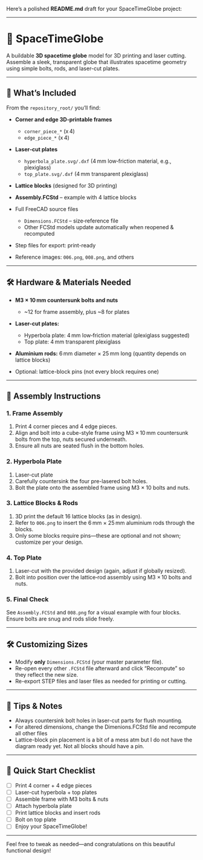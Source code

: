 Here’s a polished **README.md** draft for your SpaceTimeGlobe project:

---

# 🌌 SpaceTimeGlobe

A buildable **3D spacetime globe** model for 3D printing and laser cutting.
Assemble a sleek, transparent globe that illustrates spacetime geometry using simple bolts, rods, and laser-cut plates.

---

## 🧩 What’s Included

From the `repository_root/` you’ll find:

* **Corner and edge 3D‑printable frames**

  * `corner_piece_*` (x 4)
  * `edge_piece_*` (x 4)
* **Laser‑cut plates**

  * `hyperbola_plate.svg/.dxf` (4 mm low‑friction material, e.g., plexiglass)
  * `top_plate.svg/.dxf` (4 mm transparent plexiglass)
* **Lattice blocks** (designed for 3D printing)
* **Assembly.FCStd** – example with 4 lattice blocks
* Full FreeCAD source files

  * `Dimensions.FCStd` – size‐reference file
  * Other FCStd models update automatically when reopened & recomputed
* Step files for export: print-ready
* Reference images: `006.png`, `008.png`, and others

---

## 🛠️ Hardware & Materials Needed

* **M3 × 10 mm countersunk bolts and nuts**

  * \~12 for frame assembly, plus \~8 for plates
* **Laser-cut plates:**

  * Hyperbola plate: 4 mm low‑friction material (plexiglass suggested)
  * Top plate: 4 mm transparent plexiglass
* **Aluminium rods:** 6 mm diameter × 25 mm long (quantity depends on lattice blocks)
* Optional: lattice-block pins (not every block requires one)

---

## 🧭 Assembly Instructions

### 1. Frame Assembly

1. Print 4 corner pieces and 4 edge pieces.
2. Align and bolt into a cube-style frame using M3 × 10 mm countersunk bolts from the top, nuts secured underneath.
3. Ensure all nuts are seated flush in the bottom holes.

### 2. Hyperbola Plate

1. Laser-cut plate
2. Carefully countersink the four pre-lasered bolt holes.
3. Bolt the plate onto the assembled frame using M3 × 10 bolts and nuts.

### 3. Lattice Blocks & Rods

1. 3D print the default 16 lattice blocks (as in design).
2. Refer to `006.png` to insert the 6 mm × 25 mm aluminium rods through the blocks.
3. Only some blocks require pins—these are optional and not shown; customize per your design.

### 4. Top Plate

1. Laser-cut with the provided design (again, adjust if globally resized).
2. Bolt into position over the lattice‑rod assembly using M3 × 10 bolts and nuts.

### 5. Final Check

See `Assembly.FCStd` and `008.png` for a visual example with four blocks. Ensure bolts are snug and rods slide freely.

---

## 🛠️ Customizing Sizes

* Modify **only** `Dimensions.FCStd` (your master parameter file).
* Re-open every other `.FCStd` file afterward and click “Recompute” so they reflect the new size.
* Re-export STEP files and laser files as needed for printing or cutting.

---

## 🧠 Tips & Notes

* Always countersink bolt holes in laser-cut parts for flush mounting.
* For altered dimensions, change the Dimenions.FCStd file and recompute all other files
* Lattice-block pin placement is a bit of a mess atm but I do not have the diagram ready yet. Not all blocks should have a pin.

---

## 🎯 Quick Start Checklist

* [ ] Print 4 corner + 4 edge pieces
* [ ] Laser-cut hyperbola + top plates
* [ ] Assemble frame with M3 bolts & nuts
* [ ] Attach hyperbola plate
* [ ] Print lattice blocks and insert rods
* [ ] Bolt on top plate
* [ ] Enjoy your SpaceTimeGlobe!

---

Feel free to tweak as needed—and congratulations on this beautiful functional design!
